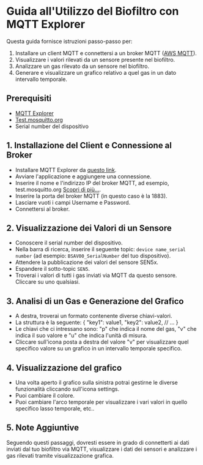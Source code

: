 # Guida all'Utilizzo del Biofiltro con MQTT Explorer

Questa guida fornisce istruzioni passo-passo per:

1. Installare un client MQTT e connettersi a un broker MQTT ([AWS MQTT](https://aws.amazon.com/it/what-is/mqtt/)).
2. Visualizzare i valori rilevati da un sensore presente nel biofiltro.
3. Analizzare un gas rilevato da un sensore nel biofiltro.
4. Generare e visualizzare un grafico relativo a quel gas in un dato intervallo temporale.

## Prerequisiti

- [MQTT Explorer](http://mqtt-explorer.com/)
- [Test.mosquitto.org](https://test.mosquitto.org/)
- Serial number del dispositivo

## 1. Installazione del Client e Connessione al Broker

- Installare MQTT Explorer da [questo link](http://mqtt-explorer.com/).
- Avviare l'applicazione e aggiungere una connessione.
- Inserire il nome e l'indirizzo IP del broker MQTT, ad esempio, test.mosquitto.org [Scopri di più...](https://test.mosquitto.org/](https://test.mosquitto.org/)).
- Inserire la porta del broker MQTT (in questo caso è la 1883).
- Lasciare vuoti i campi Username e Password.
- Connettersi al broker.

## 2. Visualizzazione dei Valori di un Sensore

- Conoscere il serial number del dispositivo.
- Nella barra di ricerca, inserire il seguente topic: `device name_serial number` (ad esempio: `BSAV00_SerialNumber` del tuo dispositivo).
- Attendere la pubblicazione dei valori del sensore SEN5x.
- Espandere il sotto-topic `SEN5`.
- Troverai i valori di tutti i gas inviati via MQTT da questo sensore. Cliccare su uno qualsiasi.

## 3. Analisi di un Gas e Generazione del Grafico

- A destra, troverai un formato contenente diverse chiavi-valori.
- La struttura è la seguente: {
"key1": value1,
"key2": value2,
// ...
}
-  Le chiavi che ci intressano sono: "p" che indica il nome del gas, "v" che indica il suo valore e "u" che indica l'unità di misura.
-  Cliccare sull'icona posta a destra del valore "v" per visualizzare quel specifico valore su un grafico in un intervallo temporale specifico.

## 4. Visualizzazione del grafico

-  Una volta aperto il grafico sulla sinistra potrai gestirne le diverse funzionalità cliccando sull'icona settings.
-  Puoi cambiare il colore.
-  Puoi cambiare l'arco temporale per visualizzare i vari valori in quello specifico lasso temporale, etc.. 

## 5. Note Aggiuntive

Seguendo questi passaggi, dovresti essere in grado di connetterti ai dati inviati dal tuo biofiltro via MQTT, visualizzare i dati dei sensori e analizzare i gas rilevati tramite visualizzazione grafica.

